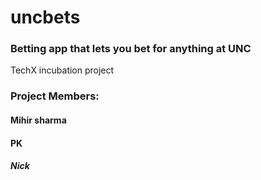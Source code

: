 # uncbets

### Betting app that lets you bet for anything at UNC 

TechX incubation project

### Project Members:
#### Mihir sharma
#### PK
##### Nick
